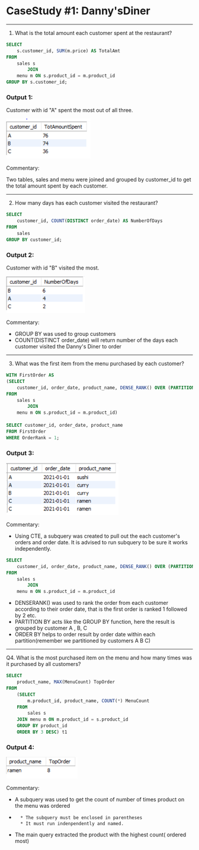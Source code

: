 # **CaseStudy #1: Danny'sDiner**
---

1. What is the total amount each customer spent at the restaurant?

``` SQL
SELECT 
    s.customer_id, SUM(m.price) AS TotalAmt
FROM
    sales s
        JOIN
    menu m ON s.product_id = m.product_id
GROUP BY s.customer_id;
```

### Output 1: 

Customer with id "A" spent the most out of all three.

![Image](https://github.com/EdithEbere/Case-Study-1_DannysDiner/blob/main/Images/Q1.PNG)

Commentary: 

Two tables, sales and menu were joined and grouped by customer_id to get the total amount spent by each customer.

---

2. How many days has each customer visited the restaurant?
```SQL
SELECT 
    customer_id, COUNT(DISTINCT order_date) AS NumberOfDays
FROM
    sales
GROUP BY customer_id;
```

### Output 2: 

Customer with id "B" visited the most.

![Image](https://github.com/EdithEbere/Case-Study-1_DannysDiner/blob/main/Images/Q2.PNG)



Commentary: 

* GROUP BY was used to group customers 
* COUNT(DISTINCT order_date) will return number of the days each customer visited the Danny's Diner to order

---

3. What was the first item from the menu purchased by each customer?
```SQL
WITH FirstOrder AS
(SELECT 
    customer_id, order_date, product_name, DENSE_RANK() OVER (PARTITION BY customer_id ORDER BY order_date) AS OrderRank
FROM
    sales s
        JOIN
    menu m ON s.product_id = m.product_id)

SELECT customer_id, order_date, product_name
FROM FirstOrder
WHERE OrderRank = 1;
```

### Output 3:
![Image](https://github.com/EdithEbere/Case-Study-1_DannysDiner/blob/main/Images/Q3.PNG)

Commentary: 

* Using CTE, a subquery was created to pull out the each customer's orders and order date. It is advised to run subquery to be sure it works independently. 
```SQL
SELECT 
    customer_id, order_date, product_name, DENSE_RANK() OVER (PARTITION BY customer_id ORDER BY order_date) AS OrderRank
FROM
    sales s
        JOIN
    menu m ON s.product_id = m.product_id
```
* DENSERANK() was used to rank the order from each customer according to their order date, that is the first order is ranked 1 followed by 2 etc.
* PARTITION BY acts like the GROUP BY function, here the result is grouped by customer A , B, C
* ORDER BY helps to order result by order date within each partition(remember we partitioned by customers A B C)

---
Q4. What is the most purchased item on the menu and how many times was it purchased by all customers?


```SQL
SELECT 
    product_name, MAX(MenuCount) TopOrder
FROM
    (SELECT 
        m.product_id, product_name, COUNT(*) MenuCount
    FROM
        sales s
    JOIN menu m ON m.product_id = s.product_id
    GROUP BY product_id
    ORDER BY 3 DESC) t1
```

### Output 4:
![Image](https://github.com/EdithEbere/Case-Study-1_DannysDiner/blob/main/Images/Q4.PNG)

Commentary:

* A subquery was used to get the count of number of times product on the menu was ordered
*
        * The subquery must be enclosed in parentheses
        * It must run indenpendently and named.
        
* The main query extracted the product with the highest count( ordered most)

